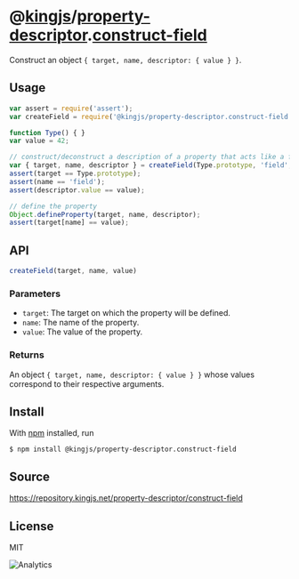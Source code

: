 # @[kingjs][@kingjs]/[property-descriptor][ns0].[construct-field][ns1]
Construct an object `{ target, name, descriptor: { value } }`.
## Usage
```js
var assert = require('assert');
var createField = require('@kingjs/property-descriptor.construct-field');

function Type() { }
var value = 42; 

// construct/deconstruct a description of a property that acts like a field
var { target, name, descriptor } = createField(Type.prototype, 'field', value);
assert(target == Type.prototype);
assert(name == 'field');
assert(descriptor.value == value);

// define the property
Object.defineProperty(target, name, descriptor);
assert(target[name] == value);
```

## API
```ts
createField(target, name, value)
```
### Parameters
- `target`: The target on which the property will be defined.
- `name`: The name of the property.
- `value`: The value of the property.
### Returns
An object `{ target, name, descriptor: { value } }` whose values correspond to their respective arguments.

## Install
With [npm](https://npmjs.org/) installed, run
```
$ npm install @kingjs/property-descriptor.construct-field
```
## Source
https://repository.kingjs.net/property-descriptor/construct-field
## License
MIT

![Analytics](https://analytics.kingjs.net/property-descriptor/construct-field)

[@kingjs]: https://www.npmjs.com/package/kingjs
[ns0]: https://www.npmjs.com/package/@kingjs/property-descriptor
[ns1]: https://www.npmjs.com/package/@kingjs/property-descriptor.construct-field
